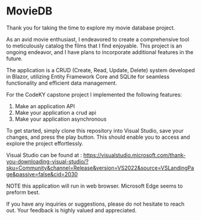 # MovieDB

Thank you for taking the time to explore my movie database project.

As an avid movie enthusiast, I endeavored to create a comprehensive tool to meticulously catalog the films that I find enjoyable. This project is an ongoing endeavor, and I have plans to incorporate additional features in the future.

The application is a CRUD (Create, Read, Update, Delete) system developed in Blazor, utilizing Entity Framework Core and SQLite for seamless functionality and efficient data management.

For the CodeKY capstone project I implemented the following features:

1. Make an application API
2. Make your application a crud api
3. Make your application asynchronous

To get started, simply clone this repository into Visual Studio, save your changes, and press the play button. This should enable you to access and explore the project effortlessly.

Visual Studio can be found at : https://visualstudio.microsoft.com/thank-you-downloading-visual-studio/?sku=Community&channel=Release&version=VS2022&source=VSLandingPage&passive=false&cid=2030

NOTE this application will run in web browser. Microsoft Edge seems to preform best.

If you have any inquiries or suggestions, please do not hesitate to reach out. Your feedback is highly valued and appreciated.
